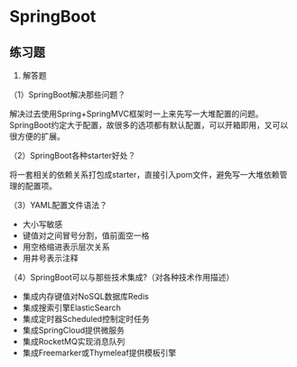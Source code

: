 # SpringBoot

## 练习题

1. 解答题

（1）SpringBoot解决那些问题？

解决过去使用Spring+SpringMVC框架时一上来先写一大堆配置的问题。SpringBoot约定大于配置，故很多的选项都有默认配置，可以开箱即用，又可以很方便的扩展。

（2）SpringBoot各种starter好处？

将一套相关的依赖关系打包成starter，直接引入pom文件，避免写一大堆依赖管理的配置项。

（3）YAML配置文件语法？

* 大小写敏感
* 键值对之间冒号分割，值前面空一格
* 用空格缩进表示层次关系
* 用井号表示注释

（4）SpringBoot可以与那些技术集成?（对各种技术作用描述）

* 集成内存键值对NoSQL数据库Redis
* 集成搜索引擎ElasticSearch
* 集成定时器Scheduled控制定时任务
* 集成SpringCloud提供微服务
* 集成RocketMQ实现消息队列
* 集成Freemarker或Thymeleaf提供模板引擎